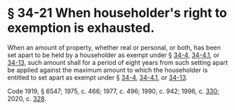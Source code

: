 # § 34-21 When householder's right to exemption is exhausted.

<p>When an amount of property, whether real or personal, or both, has been set apart to be held by a householder as exempt under § <a href='/vacode/34-4/'>34-4</a>, <a href='/vacode/34-4.1/'>34-4.1</a>, or <a href='/vacode/34-13/'>34-13</a>, such amount shall for a period of eight years from such setting apart be applied against the maximum amount to which the householder is entitled to set apart as exempt under § <a href='/vacode/34-4/'>34-4</a>, <a href='/vacode/34-4.1/'>34-4.1</a>, or <a href='/vacode/34-13/'>34-13</a>.</p><p>Code 1919, § 6547; 1975, c. 466; 1977, c. 496; 1990, c. 942; 1996, c. <a href='http://lis.virginia.gov/cgi-bin/legp604.exe?961+ful+CHAP0330'>330</a>; 2020, c. <a href='http://lis.virginia.gov/cgi-bin/legp604.exe?201+ful+CHAP0328'>328</a>.</p>